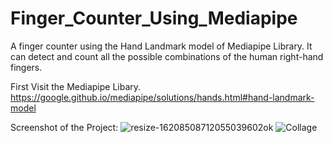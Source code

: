 
# Finger_Counter_Using_Mediapipe
 A finger counter using the Hand Landmark model of Mediapipe Library. It can detect and count all the possible combinations of the human right-hand fingers.

First Visit the Mediapipe Libary. https://google.github.io/mediapipe/solutions/hands.html#hand-landmark-model

Screenshot of the Project:
 ![resize-16208508712055039602ok](https://user-images.githubusercontent.com/28311232/118039317-0414c800-b392-11eb-9fca-acd696f8b842.png)
 ![Collage](https://user-images.githubusercontent.com/28311232/118038965-98325f80-b391-11eb-8a5e-179f609bdfa9.JPG)


 

